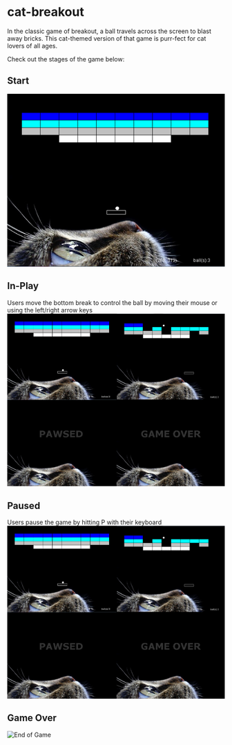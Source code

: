 # cat-breakout
In the classic game of breakout, a ball travels across the screen to blast away bricks. This cat-themed version of that game is purr-fect for cat lovers of all ages.

Check out the stages of the game below:

## Start
![Start of the game](https://raw.githubusercontent.com/terabytes/cat-breakout/master/start.png "Start of the game")

## In-Play
Users move the bottom break to control the ball by moving their mouse or using the left/right arrow keys
![Middle of the game](https://raw.githubusercontent.com/terabytes/cat-breakout/master/game-play.png "Middle of the game")

## Paused
Users pause the game by hitting P with their keyboard
![Pausing the Game](https://raw.githubusercontent.com/terabytes/cat-breakout/master/game-play.png "Taking a break from the game")

## Game Over
![End of Game](https://raw.githubusercontent.com/terabytes/cat-breakout/master/game-over.png "Game over")